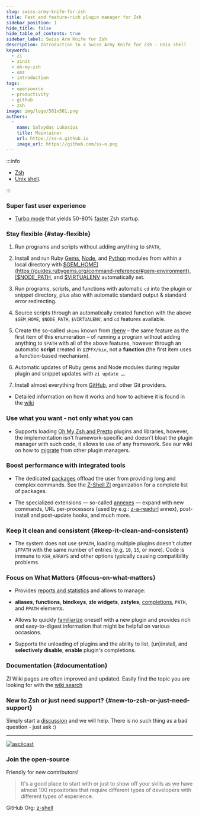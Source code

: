 ```yaml
---
slug: swiss-army-knife-for-zsh
title: Fast and feature-rich plugin manager for Zsh
sidebar_position: 1
hide_title: false
hide_table_of_contents: true
sidebar_label: Swiss Arm Knife for Zsh
description: Introduction to a Swiss Army Knife for Zsh - Unix shell
keywords:
  - zi
  - zinit
  - oh-my-zsh
  - omz
  - introduction
tags:
  - opensource
  - productivity
  - github
  - zsh
image: img/logo/501x501.png
authors:
  - 
    name: Salvydas Lukosius
    title: Maintainer
    url: https://ss-o.github.io
    image_url: https://github.com/ss-o.png
---
```


:::info

- [Zsh](https://zsh.sourceforge.io/)
- [Unix shell](https://en.wikipedia.org/wiki/Unix_shell).

:::

### Super fast user experience

- [Turbo mode](https://z-shell.pages.dev/docs/getting_started/useage#turbo-mode) that yields 50-80% [faster](https://github.com/z-shell/pm-perf-test) Zsh startup.

<!--truncate-->

### Stay flexible {#stay-flexible}

1. Run programs and scripts without adding anything to `$PATH`,

2. Install and run Ruby [Gems](https://github.com/rubygems/rubygems), [Node](https://github.com/npm/cli), and [Python](https://python.org) modules from within a local directory with [$GEM_HOME](https://guides.rubygems.org/command-reference/#gem-environment), [$NODE_PATH](https://nodejs.org/api/modules.html#modules_loading_from_the_global_folders), and [$VIRTUALENV](https://docs.python.org/3/tutorial/venv.html) automatically set.

3. Run programs, scripts, and functions with automatic `cd` into the plugin or snippet directory, plus also with automatic standard output & standard error redirecting.

4. Source scripts through an automatically created function with the above `$GEM_HOME`, `$NODE_PATH`, `$VIRTUALENV`, and `cd` features available.

5. Create the so-called `shims` known from [rbenv](https://github.com/rbenv/rbenv) – the same feature as the first item of this enumeration – of running a program without adding anything to `$PATH` with all of the above features, however through an automatic **script** created in `$ZPFX/bin`, not a **function** (the first item uses a function-based mechanism).

6. Automatic updates of Ruby gems and Node modules during regular plugin and snippet updates with `zi update …`.

7. Install almost everything from [GitHub](https://github.com/z-shell), and other Git providers.

- Detailed information on how it works and how to achieve it is found in the [wiki](https://z-shell.pages.dev/docs/ecosystem/annexes)

### Use what you want - not only what you can

- Supports loading [Oh My Zsh and Prezto](https://z-shell.pages.dev/docs/getting_started/overview#oh-my-zsh-prezto) plugins and libraries, however, the implementation isn't framework-specific and doesn't bloat the plugin manager with such code, it allows to use of any framework. See our wiki on how to [migrate](https://z-shell.pages.dev/docs/getting_started/migration) from other plugin managers.

### Boost performance with integrated tools

- The dedicated [packages](https://z-shell.pages.dev/docs/ecosystem/packages) offload the user from providing long and complex commands. See the [Z-Shell ZI](https://github.com/z-shell) organization for a complete list of packages.

- The specialized extensions — so-called [annexes](https://z-shell.pages.dev/docs/ecosystem/annexes) — expand with new commands, URL per-processors (used by e.g.: [z-a-readurl](https://github.com/z-shell/z-a-readurl) annex), post-install and post-update hooks, and much more.

### Keep it clean and consistent {#keep-it-clean-and-consistent}

- The system does not use `$FPATH`, loading multiple plugins doesn't clutter `$FPATH` with the same number of entries (e.g. `10`, `15`, or more). Code is immune to `KSH_ARRAYS` and other options typically causing compatibility problems.

### Focus on What Matters {#focus-on-what-matters}

- Provides [reports and statistics](https://z-shell.pages.dev/docs/guides/commands#reports-and-statistis) and allows to manage:

- **aliases**, **functions**, **bindkeys**, **zle widgets**, **zstyles**, [completions](https://z-shell.pages.dev/docs/guides/commands#completions-management), `PATH`, and `FPATH` elements.

- Allows to quickly [familiarize](https://z-shell.pages.dev/docs/guides/benchmark) oneself with a new plugin and provides rich and easy-to-digest information that might be helpful on various occasions.

- Supports the unloading of plugins and the ability to list, (un)install, and **selectively disable**, **enable** plugin's completions.

### Documentation {#documentation}

ZI Wiki pages are often improved and updated. Easily find the topic you are looking for with the [wiki search](https://z-shell.pages.dev/search/)

### New to Zsh or just need support? {#new-to-zsh-or-just-need-support}

Simply start a [discussion](https://github.com/z-shell/zi/discussions/new?category=q-a) and we will help. There is no such thing as a bad question - just ask :)

---

[![asciicast](https://asciinema.org/a/459358.svg)](https://asciinema.org/a/459358)

### Join the open-source

Friendly for new contributors!

> It's a good place to start with or just to show off your skills as we have almost 100 repositories that require different types of developers with different types of experience.

GitHub Org: [z-shell](https://github.com/z-shell)
